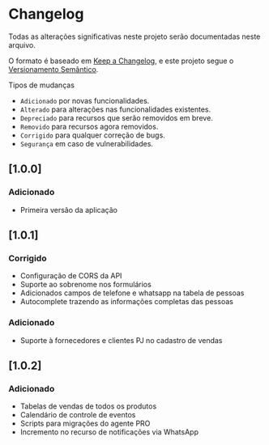 # Changelog

Todas as alterações significativas neste projeto serão documentadas neste arquivo.

O formato é baseado em [Keep a Changelog](https://keepachangelog.com/en/1.1.0/),
e este projeto segue o [Versionamento Semântico](https://semver.org/spec/v2.0.0.html).

Tipos de mudanças

- `Adicionado` por novas funcionalidades.
- `Alterado` para alterações nas funcionalidades existentes.
- `Depreciado` para recursos que serão removidos em breve.
- `Removido` para recursos agora removidos.
- `Corrigido` para qualquer correção de bugs.
- `Segurança` em caso de vulnerabilidades.

## [1.0.0]

### Adicionado

- Primeira versão da aplicação

## [1.0.1]

### Corrigido

- Configuração de CORS da API
- Suporte ao sobrenome nos formulários
- Adicionados campos de telefone e whatsapp na tabela de pessoas
- Autocomplete trazendo as informações completas das pessoas

### Adicionado

- Suporte à fornecedores e clientes PJ no cadastro de vendas

## [1.0.2]

### Adicionado

- Tabelas de vendas de todos os produtos
- Calendário de controle de eventos
- Scripts para migrações do agente PRO
- Incremento no recurso de notificações via WhatsApp
